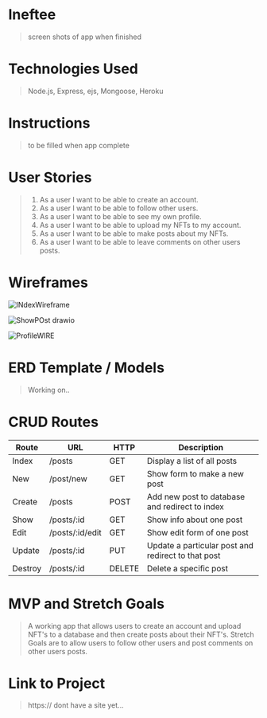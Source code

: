 # Ineftee

>  screen shots of app when finished

# Technologies Used

>  Node.js, Express, ejs, Mongoose, Heroku

# Instructions

> to be filled when app complete

# User Stories

> 1. As a user I want to be able to create an account.
> 2. As a user I want to be able to follow other users.
> 3. As a user I want to be able to see my own profile.
> 4. As a user I want to be able to upload my NFTs to my account.
> 5. As a user I want to be able to make posts about my NFTs.
> 6. As a user I want to be able to leave comments on other users posts.

# Wireframes

![INdexWireframe](https://user-images.githubusercontent.com/101614021/171978544-f643b679-9a42-4239-81b8-69d1d64e8634.svg)

![ShowPOst drawio](https://user-images.githubusercontent.com/101614021/171978561-7945fdd0-219a-4221-af69-ee0f9c4ee21e.svg)

![ProfileWIRE](https://user-images.githubusercontent.com/101614021/171978606-c2e4d059-02c5-4ffb-9d63-3dc9d3b7c914.svg)



# ERD Template / Models

> Working on..

# CRUD Routes

| Route   | URL             | HTTP   | Description                                        |
|---------|-----------------|--------|----------------------------------------------------|
| Index   | /posts          | GET    | Display a list of all posts                        |
| New     | /post/new       | GET    | Show form to make a new post                       |
| Create  | /posts          | POST   | Add new post to database and redirect to index     |
| Show    | /posts/:id      | GET    | Show info about one post                           |
| Edit    | /posts/:id/edit | GET    | Show edit form of one post                         |
| Update  | /posts/:id      | PUT    | Update a particular post and redirect to that post |
| Destroy | /posts/:id      | DELETE | Delete a specific post                             |

# MVP and Stretch Goals

>  A working app that allows users to create an account and upload NFT's to a database and then create posts about their NFT's.
>  Stretch Goals are to allow users to follow other users and post comments on other users posts. 

# Link to Project

>  https:// dont have a site yet...
